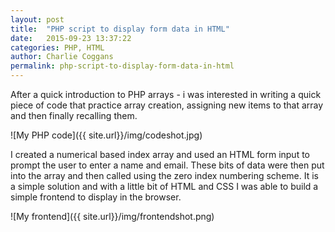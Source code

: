 ```yaml
---
layout: post
title:  "PHP script to display form data in HTML"
date:   2015-09-23 13:37:22
categories: PHP, HTML
author: Charlie Coggans
permalink: php-script-to-display-form-data-in-html
---
```

After a quick introduction to PHP arrays - i was interested in writing a quick piece of code that practice array creation, assigning new items to that array and then finally recalling them.

![My PHP code]({{ site.url}}/img/codeshot.jpg)

I created a numerical based index array and used an HTML form input to prompt the user to enter a name and email. These bits of data were then put into the array and then called using the zero index numbering scheme. It is a simple solution and with a little bit of HTML and CSS I was able to build a simple frontend to display in the browser.

![My frontend]({{ site.url}}/img/frontendshot.png)
